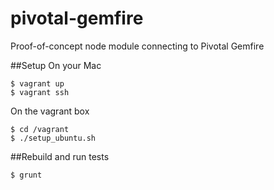 pivotal-gemfire
===============

Proof-of-concept node module connecting to Pivotal Gemfire

##Setup
On your Mac

    $ vagrant up
    $ vagrant ssh

On the vagrant box

	$ cd /vagrant
	$ ./setup_ubuntu.sh

##Rebuild and run tests
```
$ grunt
```